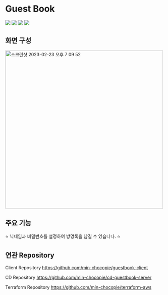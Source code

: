 # Guest Book
<img src="https://img.shields.io/badge/node.js-339933?style=for-the-badge&logo=Node.js&logoColor=white"> <img src="https://img.shields.io/badge/graphql-E10098?style=for-the-badge&logo=GraphQL&logoColor=white"> <img src="https://img.shields.io/badge/prisma-2D3748?style=for-the-badge&logo=Prisma&logoColor=white"> <img src="https://img.shields.io/badge/mysql-4479A1?style=for-the-badge&logo=mysql&logoColor=white">

## 화면 구성
<img width="500" alt="스크린샷 2023-02-23 오후 7 09 52" src="https://user-images.githubusercontent.com/97215602/220877829-62b5569c-8836-4617-b280-7d4d174d7038.png">

## 주요 기능
⭐️ 닉네임과 비밀번호를 설정하여 방명록을 남길 수 있습니다. ⭐️

## 연관 Repository
Client Repository 
https://github.com/min-chocopie/guestbook-client

CD Repository 
https://github.com/min-chocopie/cd-guestbook-server

Terraform Repository
https://github.com/min-chocopie/terraform-aws
